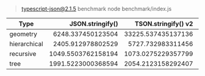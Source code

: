 
> typescript-json@2.1.5 benchmark
> node benchmark/index.js

 Type | JSON.stringify() | TSON.stringify() v2 | TSON.stringify() v3 
------|-----------------:|--------------------:|--------------------:
geometry | 6248.337450123504 | 33225.537435137136 | 61033.09090909091
hierarchical | 2405.912978802529 | 5727.732983311456 | 8508.486950173388
recursive | 1049.5503762158194 | 1073.0275229357799 | 9131.000527518901
tree | 1991.5223000368594 | 2054.2123158292407 | 12722.353798506103
